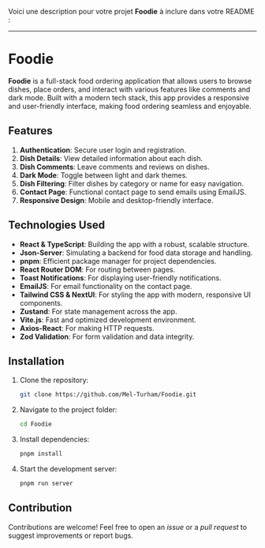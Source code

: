Voici une description pour votre projet **Foodie** à inclure dans votre README :

---

# Foodie

**Foodie** is a full-stack food ordering application that allows users to browse dishes, place orders, and interact with various features like comments and dark mode. Built with a modern tech stack, this app provides a responsive and user-friendly interface, making food ordering seamless and enjoyable.

## Features

1. **Authentication**: Secure user login and registration.
2. **Dish Details**: View detailed information about each dish.
3. **Dish Comments**: Leave comments and reviews on dishes.
4. **Dark Mode**: Toggle between light and dark themes.
5. **Dish Filtering**: Filter dishes by category or name for easy navigation.
6. **Contact Page**: Functional contact page to send emails using EmailJS.
7. **Responsive Design**: Mobile and desktop-friendly interface.

## Technologies Used

- **React & TypeScript**: Building the app with a robust, scalable structure.
- **Json-Server**: Simulating a backend for food data storage and handling.
- **pnpm**: Efficient package manager for project dependencies.
- **React Router DOM**: For routing between pages.
- **Toast Notifications**: For displaying user-friendly notifications.
- **EmailJS**: For email functionality on the contact page.
- **Tailwind CSS & NextUI**: For styling the app with modern, responsive UI components.
- **Zustand**: For state management across the app.
- **Vite.js**: Fast and optimized development environment.
- **Axios-React**: For making HTTP requests.
- **Zod Validation**: For form validation and data integrity.

## Installation

1. Clone the repository:
   ```bash
   git clone https://github.com/Mel-Turham/Foodie.git
   ```
2. Navigate to the project folder:
   ```bash
   cd Foodie
   ```
3. Install dependencies:
   ```bash
   pnpm install
   ```
4. Start the development server:
   ```bash
   pnpm run server
   ```

## Contribution

Contributions are welcome! Feel free to open an *issue* or a *pull request* to suggest improvements or report bugs.
